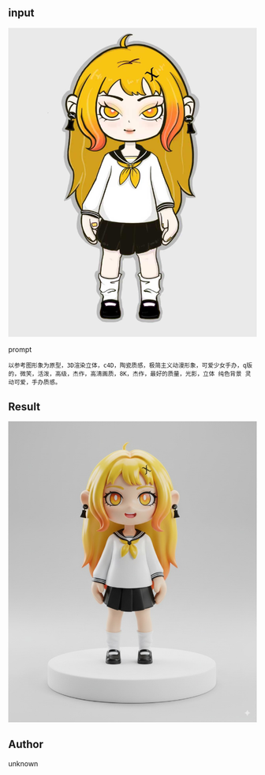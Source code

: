 
## input
![alt text](images/1-input.png)

prompt
```
以参考图形象为原型，3D渲染立体，c4D，陶瓷质感，极简主义动漫形象，可爱少女手办，q版的，微笑，活泼，高级，杰作，高清画质，8K，杰作，最好的质量，光影，立体 纯色背景 灵动可爱，手办质感。
```

## Result
![alt text](images/1-result.png)

## Author
unknown